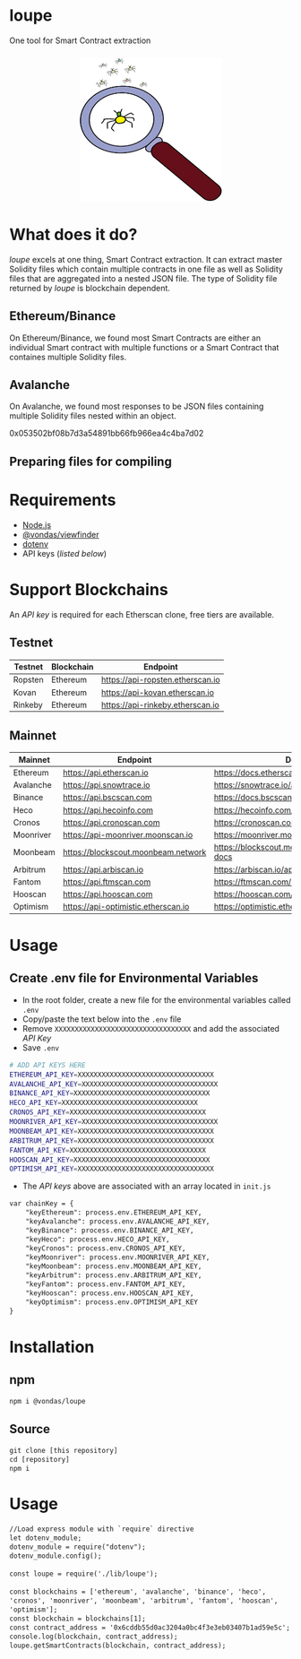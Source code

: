 # loupe

One tool for Smart Contract extraction 

<h3 align="center">
  <img height="255" width="253" src="https://github.com/vondas-network/loupe/blob/main/img/loupe.png?raw=true"/>
</h3>

# What does it do?
*loupe* excels at one thing, Smart Contract extraction. It can extract master Solidity files which contain multiple contracts in one file as well as Solidity files that are aggregated into a nested JSON file. The type of Solidity file returned by *loupe* is blockchain dependent. 


## Ethereum/Binance
On Ethereum/Binance, we found most Smart Contracts are either an individual Smart contract with multiple functions or a Smart Contract that containes multiple Solidity files.


## Avalanche
On Avalanche, we found most responses to be JSON files containing multiple Solidity files nested within an object.

0x053502bf08b7d3a54891bb66fb966ea4c4ba7d02

## Preparing files for compiling

# Requirements
- [Node.js](https://nodejs.org/en/download/)
- [@vondas/viewfinder](https://www.npmjs.com/package/@vondas/viewfinder)
- [dotenv](https://www.npmjs.com/package/dotenv) 
- API keys (*listed below*)

# Support Blockchains
An *API key* is required for each Etherscan clone, free tiers are available.

## Testnet

| Testnet | Blockchain | Endpoint                         |
| ------- | ---------- | -------------------------------- |
| Ropsten | Ethereum   | https://api-ropsten.etherscan.io |
| Kovan   | Ethereum   | https://api-kovan.etherscan.io   |
| Rinkeby | Ethereum   | https://api-rinkeby.etherscan.io |

## Mainnet

| Mainnet   | Endpoint                            | Docs                                         |
| --------- | ----------------------------------- | -------------------------------------------- |
| Ethereum  | https://api.etherscan.io            | https://docs.etherscan.io/                   |
| Avalanche | https://api.snowtrace.io            | https://snowtrace.io/apis                    |
| Binance   | https://api.bscscan.com             | https://docs.bscscan.com/                    |
| Heco      | https://api.hecoinfo.com            | https://hecoinfo.com/apis                    |
| Cronos    | https://api.cronoscan.com           | https://cronoscan.com/apis                   |
| Moonriver | https://api-moonriver.moonscan.io   | https://moonriver.moonscan.io/apis           |
| Moonbeam  | https://blockscout.moonbeam.network | https://blockscout.moonbeam.network/api-docs |
| Arbitrum  | https://api.arbiscan.io             | https://arbiscan.io/apis                     |
| Fantom    | https://api.ftmscan.com             | https://ftmscan.com/apis                     |
| Hooscan   | https://api.hooscan.com             | https://hooscan.com/apis                     |
| Optimism  | https://api-optimistic.etherscan.io | https://optimistic.etherscan.io/apis         |

# Usage

## Create .env file for Environmental Variables 

- In the root folder, create a new file for the environmental variables called `.env`
- Copy/paste the text below into the `.env` file
- Remove `XXXXXXXXXXXXXXXXXXXXXXXXXXXXXXXXXX` and add the associated *API Key* 
- Save `.env`

````bash
# ADD API KEYS HERE
ETHEREUM_API_KEY=XXXXXXXXXXXXXXXXXXXXXXXXXXXXXXXXXX
AVALANCHE_API_KEY=XXXXXXXXXXXXXXXXXXXXXXXXXXXXXXXXXX
BINANCE_API_KEY=XXXXXXXXXXXXXXXXXXXXXXXXXXXXXXXXXX
HECO_API_KEY=XXXXXXXXXXXXXXXXXXXXXXXXXXXXXXXXXX
CRONOS_API_KEY=XXXXXXXXXXXXXXXXXXXXXXXXXXXXXXXXXX
MOONRIVER_API_KEY=XXXXXXXXXXXXXXXXXXXXXXXXXXXXXXXXXX
MOONBEAM_API_KEY=XXXXXXXXXXXXXXXXXXXXXXXXXXXXXXXXXX
ARBITRUM_API_KEY=XXXXXXXXXXXXXXXXXXXXXXXXXXXXXXXXXX
FANTOM_API_KEY=XXXXXXXXXXXXXXXXXXXXXXXXXXXXXXXXXX
HOOSCAN_API_KEY=XXXXXXXXXXXXXXXXXXXXXXXXXXXXXXXXXX
OPTIMISM_API_KEY=XXXXXXXXXXXXXXXXXXXXXXXXXXXXXXXXXX
````
- The *API keys* above are associated with an array located in `init.js`
```
var chainKey = {
    "keyEthereum": process.env.ETHEREUM_API_KEY,
    "keyAvalanche": process.env.AVALANCHE_API_KEY,
    "keyBinance": process.env.BINANCE_API_KEY,
    "keyHeco": process.env.HECO_API_KEY,
    "keyCronos": process.env.CRONOS_API_KEY,
    "keyMoonriver": process.env.MOONRIVER_API_KEY,
    "keyMoonbeam": process.env.MOONBEAM_API_KEY,
    "keyArbitrum": process.env.ARBITRUM_API_KEY,
    "keyFantom": process.env.FANTOM_API_KEY,
    "keyHooscan": process.env.HOOSCAN_API_KEY,
    "keyOptimism": process.env.OPTIMISM_API_KEY
}
``` 

# Installation
## npm
```
npm i @vondas/loupe
```

## Source
```
git clone [this repository]
cd [repository]
npm i
```

# Usage
```
//Load express module with `require` directive
let dotenv_module;
dotenv_module = require("dotenv");
dotenv_module.config();

const loupe = require('./lib/loupe');

const blockchains = ['ethereum', 'avalanche', 'binance', 'heco', 'cronos', 'moonriver', 'moonbeam', 'arbitrum', 'fantom', 'hooscan', 'optimism'];
const blockchain = blockchains[1];
const contract_address = '0x6cddb55d0ac3204a0bc4f3e3eb03407b1ad59e5c';
console.log(blockchain, contract_address);
loupe.getSmartContracts(blockchain, contract_address);
```
